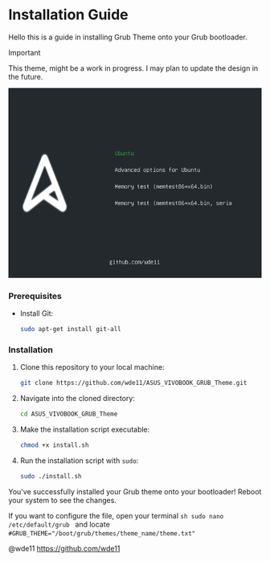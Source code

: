 # Installation Guide

Hello this is a guide in installing Grub Theme onto your Grub bootloader.

> [!IMPORTANT]
> This theme, might be a work in progress. I may plan to update the design in the future.

![Grub preview](preview.png)

### Prerequisites

* Install Git:
    ```sh
    sudo apt-get install git-all
    ```

### Installation

1.  Clone this repository to your local machine:
    ```sh
    git clone https://github.com/wde11/ASUS_VIVOBOOK_GRUB_Theme.git
    ```

2.  Navigate into the cloned directory:
    ```sh
    cd ASUS_VIVOBOOK_GRUB_Theme
    ```

3.  Make the installation script executable:
    ```sh
    chmod +x install.sh
    ```

4.  Run the installation script with `sudo`:
    ```sh
    sudo ./install.sh
    ```

You've successfully installed your Grub theme onto your bootloader! Reboot your system to see the changes.

If you want to configure the file, open your terminal ```sh sudo nano /etc/default/grub ``` and locate ``` #GRUB_THEME="/boot/grub/themes/theme_name/theme.txt" ```

@wde11
https://github.com/wde11
